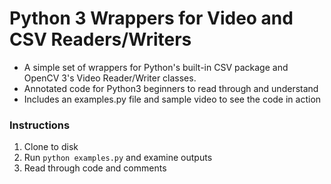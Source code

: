 # Python 3 Wrappers for Video and CSV Readers/Writers
- A simple set of wrappers for Python's built-in CSV package and OpenCV 3's Video Reader/Writer classes.
- Annotated code for Python3 beginners to read through and understand
- Includes an examples.py file and sample video to see the code in action

### Instructions
1. Clone to disk
2. Run `python examples.py` and examine outputs
3. Read through code and comments
